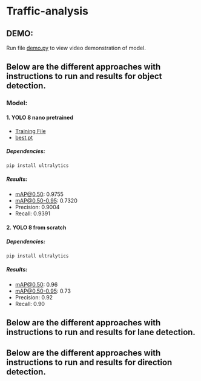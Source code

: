 # Traffic-analysis

## DEMO:
Run file [demo.py](https://github.com/shreshth3000/traffic-analysis/blob/main/demo/demo.py) to view video demonstration of model.

## Below are the different approaches with instructions to run and results for object detection.

### Model:
#### 1. YOLO 8 nano pretrained 
- [Training File](https://github.com/shreshth3000/traffic-analysis/blob/main/yolotrained.ipynb)
- [best.pt](https://github.com/shreshth3000/traffic-analysis/blob/main/models/yolo8nbest.pt)
##### Dependencies:
```
pip install ultralytics
```
##### Results:
- mAP@0.50: 0.9755
- mAP@0.50-0.95: 0.7320
- Precision: 0.9004
- Recall: 0.9391

#### 2. YOLO 8 from scratch

##### Dependencies:
```
pip install ultralytics
```
##### Results:
- mAP@0.50: 0.96
- mAP@0.50-0.95: 0.73
- Precision: 0.92
- Recall: 0.90

## Below are the different approaches with instructions to run and results for lane detection.





## Below are the different approaches with instructions to run and results for direction detection.
